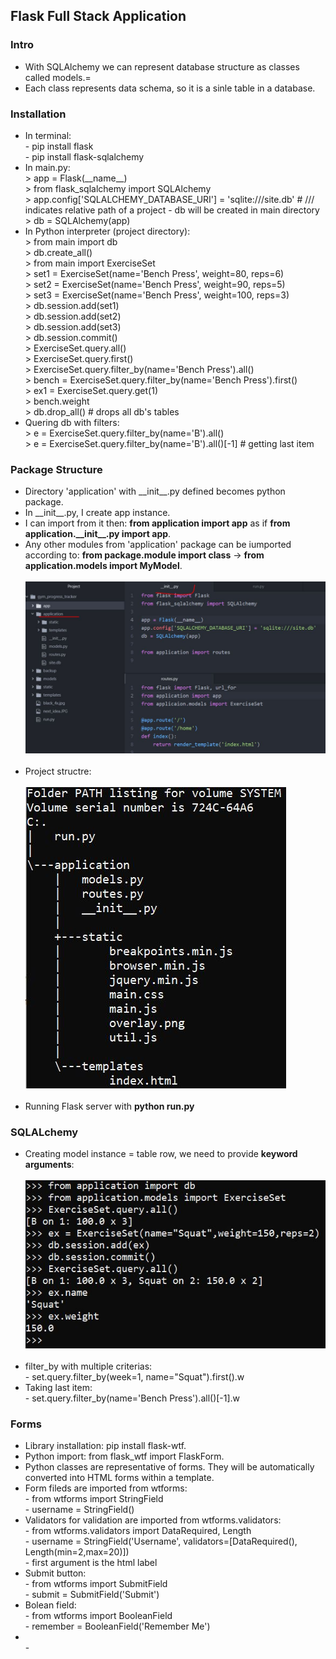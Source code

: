 <h2>Flask Full Stack Application</h2>

<h3>Intro</h3>
<ul>
  <li>With SQLAlchemy we can represent database structure as classes called models.=</li>
  <li>Each class represents data schema, so it is a sinle table in a database.</li>
</ul>


<h3>Installation</h3>
<ul>
  <li>In terminal:
    <br>
    - pip install flask<br>
    - pip install flask-sqlalchemy
  </li>
  <li>In main.py:
    <br>
    > app = Flask(__name__)<br>
    > from flask_sqlalchemy import SQLAlchemy<br>
    > app.config['SQLALCHEMY_DATABASE_URI'] = 'sqlite:///site.db' # /// indicates relative path of a project - db will be created in main directory<br> 
    > db = SQLAlchemy(app)<br>
  </li>
  <li>In Python interpreter (project directory):
    <br>
    > from main import db<br>
    > db.create_all()<br>
    > from main import ExerciseSet<br>
    > set1 = ExerciseSet(name='Bench Press', weight=80, reps=6)<br>
    > set2 = ExerciseSet(name='Bench Press', weight=90, reps=5)<br>
    > set3 = ExerciseSet(name='Bench Press', weight=100, reps=3)<br>
    > db.session.add(set1)<br>
    > db.session.add(set2)<br>
    > db.session.add(set3)<br>
    > db.session.commit()<br>
    > ExerciseSet.query.all()<br>
    > ExerciseSet.query.first()<br>
    > ExerciseSet.query.filter_by(name='Bench Press').all()<br>
    > bench = ExerciseSet.query.filter_by(name='Bench Press').first()<br>
    > ex1 = ExerciseSet.query.get(1)<br>
    > bench.weight<br>
    > db.drop_all() # drops all db's tables
  </li>
  <li>Quering db with filters:
    <br>
    > e = ExerciseSet.query.filter_by(name='B').all()<br>
    > e = ExerciseSet.query.filter_by(name='B').all()[-1] # getting last item<br>
  </li>
</ul>

<h3>Package Structure</h3>
<ul>
  <li>Directory 'application' with __init__.py defined becomes python package.</li>
  <li>In __init__.py, I create app instance.</li>
  <li>I can import from it then: <b>from application import app</b> as if <b>from application.__init__.py import app</b>.</li>
  <li>Any other modules from 'application' package can be iumported according to: <b>from package.module import class</b> -> <b>from application.models import MyModel</b>.</li>
  <br>
  <img src="images/init_app.JPG">
  <br>
  <br>
  <li>Project structre:</li>
  <br>
  <img src="images/tree.JPG">
  <br>
  <br>
  <li>Running Flask server with <b>python run.py</b></li>
</ul>

<h3>SQLALchemy</h3>
<ul>
  <li>Creating model instance = table row, we need to provide <b>keyword arguments</b>:</li>
  <br>
  <img src="images/interpreter.JPG">
  <br>
  <br>
  <li>filter_by with multiple criterias:
    <br>
    - set.query.filter_by(week=1, name="Squat").first().w
  </li>
  <li>Taking last item:
    <br>
    - set.query.filter_by(name='Bench Press').all()[-1].w
  </li>
</ul>

<h3>Forms</h3>
<ul>
  <li>Library installation: pip install flask-wtf.</li>
  <li>Python import: from flask_wtf import FlaskForm.</li>
  <li>Python classes are representative of forms. They will be automatically converted into HTML forms within a template.</li>
  <li>Form fileds are imported from wtforms:
    <br>
    - from wtforms import StringField<br>
    - username = StringField()
  </li>
  <li>Validators for validation are imported from wtforms.validators:
    <br>
    - from wtforms.validators import DataRequired, Length<br>
    - username = StringField('Username', validators=[DataRequired(), Length(min=2,max=20)])<br>
    - first argument is the html label
  </li>
  <li>Submit button:
    <br>
    - from wtforms import SubmitField<br>
    - submit = SubmitField('Submit')
  </li>
  <li>Bolean field:
    <br>
    - from wtforms import BooleanField<br>
    - remember = BooleanField('Remember Me')
  </li>
  <li>
    <br>
    - 
  </li>
</ul>
